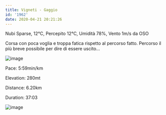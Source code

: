 ```yaml
---
title: Vigneti - Gaggio
id: '1962'
date: 2020-04-21 20:21:26
---
```


Nubi Sparse, 12°C, Percepito 12°C, Umidità 78%, Vento 1m/s da OSO

Corsa con poca voglia e troppa fatica rispetto al percorso fatto. Percorso il più breve possibile per dire di essere uscito…

![image](/images/2021/08/IMG_1926.jpg)

Pace: 5:59min/km

Elevation: 280mt

Distance: 6.20km

Duration: 37:03

![image](/images/2021/08/20200421-activity-map.png)
